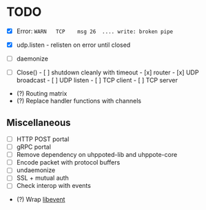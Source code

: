 # TODO

- [x] Error:  `WARN   TCP    msg 26  .... write: broken pipe`
- [x] udp.listen - relisten on error until closed
- [ ] daemonize

- [ ] Close()
      - [ ] shutdown cleanly with timeout
            - [x] router
            - [x] UDP broadcast
            - [ ] UDP listen
            - [ ] TCP client
            - [ ] TCP server

- (?) Routing matrix
- (?) Replace handler functions with channels

## Miscellaneous

- [ ] HTTP POST portal
- [ ] gRPC portal
- [ ] Remove dependency on uhppoted-lib and uhppote-core
- [ ] Encode packet with protocol buffers
- [ ] undaemonize
- [ ] SSL + mutual auth
- [ ] Check interop with events
- (?) Wrap [libevent](https://libevent.org)
